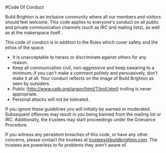#Code Of Conduct

Build Brighton is an inclusive community where all our members and visitors should feel welcome.
This code applies to everyone's conduct on all public and private communication channels (such as IRC and mailing lists), as well as at the makerspace itself.

This code of conduct is in addition to the Rules which cover safety and the ethos of the space.

* It is unacceptable to harass or discriminate against others for any reason.
* Keep all communication civil, non-aggressive and keep swearing to a minimum; if you can't make a comment politely and persuasively, don't make it at all. Your conduct reflects on the image of Build Brighton as seen by outsiders.
* Public (http://www.catb.org/jargon/html/T/troll.html) trolling is never appropriate.
* Personal attacks will not be tolerated.

If you ignore these guidelines you will initially be warned or moderated. Subsequent offences may result in you being banned from the mailing list or IRC. Additionally, the trustees may start proceedings under the Grievance Procedure.

If you witness any persistent breaches of this code, or have any other concerns, please contact the trustees at trustees@buildbrighton.com.
The trustees are powerless to fix problems they aren't aware of.